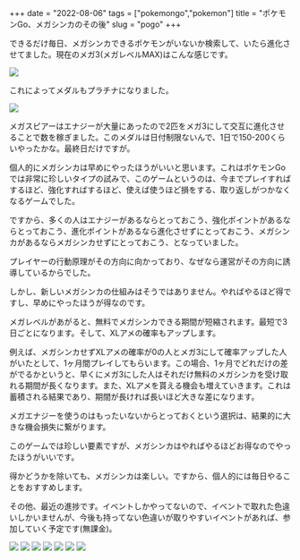 +++
date = "2022-08-06"
tags = ["pokemongo","pokemon"]
title = "ポケモンGo、メガシンカのその後"
slug = "pogo"
+++

できるだけ毎日、メガシンカできるポケモンがいないか検索して、いたら進化させてました。現在のメガ3(メガレベルMAX)はこんな感じです。

![](https://raw.githubusercontent.com/syui/img/master/other/pokemongo_20220806_0004.jpg)

これによってメダルもプラチナになりました。

![](https://raw.githubusercontent.com/syui/img/master/other/pokemongo_20220806_0005.jpg)

メガスピアーはエナジーが大量にあったので2匹をメガ3にして交互に進化させることで数を稼ぎました。このメダルは日付制限ないんで、1日で150-200くらいやったかな。最終日だけですが。

個人的にメガシンカは早めにやったほうがいいと思います。これはポケモンGoでは非常に珍しいタイプの試みで、このゲームというのは、今までプレイすればするほど、強化すればするほど、使えば使うほど損をする、取り返しがつかなくなるゲームでした。

ですから、多くの人はエナジーがあるならとっておこう、強化ポイントがあるならとっておこう、進化ポイントがあるなら進化させずにとっておこう、メガシンカがあるならメガシンカせずにとっておこう、となっていました。

プレイヤーの行動原理がその方向に向かっており、なぜなら運営がその方向に誘導しているからでした。

しかし、新しいメガシンカの仕組みはそうではありません。やればやるほど得ですし、早めにやったほうが得なのです。

メガレベルがあがると、無料でメガシンカできる期間が短縮されます。最短で3日ごとになります。そして、XLアメの確率もアップします。

例えば、メガシンカせずXLアメの確率が0の人とメガ3にして確率アップした人がいたとして、1ヶ月間プレイしてもらいます。この場合、1ヶ月でどれだけの差がでるかというと、早くにメガ3にした人はそれだけ無料のメガシンカを受け取れる期間が長くなります。また、XLアメを貰える機会も増えていきます。これは蓄積される結果であり、期間が長ければ長いほど大きな差になります。

メガエナジーを使うのはもったいないからとっておくという選択は、結果的に大きな機会損失に繋がります。

このゲームでは珍しい要素ですが、メガシンカはやればやるほどお得なのでやったほうがいいです。

得かどうかを除いても、メガシンカは楽しい。ですから、個人的には毎日やることをおすすめします。

その他、最近の進捗です。イベントしかやってないので、イベントで取れた色違いしかいませんが、今後も持ってない色違いが取りやすいイベントがあれば、参加していく予定です(無課金)。

![](https://raw.githubusercontent.com/syui/img/master/other/pokemongo_20220806_0007.jpg)
![](https://raw.githubusercontent.com/syui/img/master/other/pokemongo_20220806_0008.jpg)
![](https://raw.githubusercontent.com/syui/img/master/other/pokemongo_20220806_0009.jpg)
![](https://raw.githubusercontent.com/syui/img/master/other/pokemongo_20220806_0010.jpg)
![](https://raw.githubusercontent.com/syui/img/master/other/pokemongo_20220806_0011.jpg)
![](https://raw.githubusercontent.com/syui/img/master/other/pokemongo_20220806_0012.jpg)
![](https://raw.githubusercontent.com/syui/img/master/other/pokemongo_20220806_0013.jpg)
